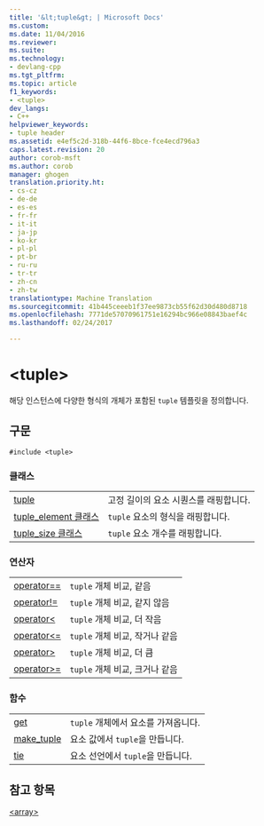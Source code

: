 ```yaml
---
title: '&lt;tuple&gt; | Microsoft Docs'
ms.custom: 
ms.date: 11/04/2016
ms.reviewer: 
ms.suite: 
ms.technology:
- devlang-cpp
ms.tgt_pltfrm: 
ms.topic: article
f1_keywords:
- <tuple>
dev_langs:
- C++
helpviewer_keywords:
- tuple header
ms.assetid: e4ef5c2d-318b-44f6-8bce-fce4ecd796a3
caps.latest.revision: 20
author: corob-msft
ms.author: corob
manager: ghogen
translation.priority.ht:
- cs-cz
- de-de
- es-es
- fr-fr
- it-it
- ja-jp
- ko-kr
- pl-pl
- pt-br
- ru-ru
- tr-tr
- zh-cn
- zh-tw
translationtype: Machine Translation
ms.sourcegitcommit: 41b445ceeeb1f37ee9873cb55f62d30d480d8718
ms.openlocfilehash: 7771de57070961751e16294bc966e08843baef4c
ms.lasthandoff: 02/24/2017

---
```

# <a name="lttuplegt"></a>&lt;tuple&gt;
해당 인스턴스에 다양한 형식의 개체가 포함된 `tuple` 템플릿을 정의합니다.  
  
## <a name="syntax"></a>구문  
  
```  
#include <tuple>  
```  
  
### <a name="classes"></a>클래스  
  
|||  
|-|-|  
|[tuple](../standard-library/tuple-class.md)|고정 길이의 요소 시퀀스를 래핑합니다.|  
|[tuple_element 클래스](../standard-library/tuple-element-class-tuple.md)|`tuple` 요소의 형식을 래핑합니다.|  
|[tuple_size 클래스](../standard-library/tuple-size-class-tuple.md)|`tuple` 요소 개수를 래핑합니다.|  
  
### <a name="operators"></a>연산자  
  
|||  
|-|-|  
|[operator==](../standard-library/tuple-operators.md#operator_eq_eq)|`tuple` 개체 비교, 같음|  
|[operator!=](../standard-library/tuple-operators.md#operator_neq)|`tuple` 개체 비교, 같지 않음|  
|[operator<](../standard-library/tuple-operators.md#operator_lt_)|`tuple` 개체 비교, 더 작음|  
|[operator<=](../standard-library/tuple-operators.md#operator_lt__eq)|`tuple` 개체 비교, 작거나 같음|  
|[operator>](../standard-library/tuple-operators.md#operator_gt_)|`tuple` 개체 비교, 더 큼|  
|[operator>=](../standard-library/tuple-operators.md#operator_gt__eq)|`tuple` 개체 비교, 크거나 같음|  
  
### <a name="functions"></a>함수  
  
|||  
|-|-|  
|[get](../standard-library/tuple-functions.md#get_function)|`tuple` 개체에서 요소를 가져옵니다.|  
|[make_tuple](../standard-library/tuple-functions.md#make_tuple_function)|요소 값에서 `tuple`을 만듭니다.|  
|[tie](../standard-library/tuple-functions.md#tie_function)|요소 선언에서 `tuple`을 만듭니다.|  
  
## <a name="see-also"></a>참고 항목  
 [\<array>](../standard-library/array.md)


